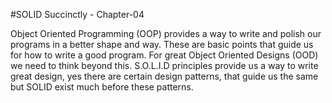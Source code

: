 #SOLID Succinctly - Chapter-04

Object Oriented Programming (OOP) provides a way to write and polish our programs in a better shape and way. These are basic points that guide us for how to write a good program.
For great Object Oriented Designs (OOD) we need to think beyond this. S.O.L.I.D principles provide us a way to write great design, yes there are certain design patterns, that guide us the same but SOLID exist much before these patterns.

